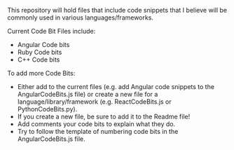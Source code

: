 This repository will hold files that include code snippets that I believe will be commonly used in various languages/frameworks. 

Current Code Bit Files include:
- Angular Code bits
- Ruby Code bits
- C++ Code bits

To add more Code Bits:
- Either add to the current files (e.g. add Angular code snippets to the AngularCodeBits.js file) or create a new file for a language/library/framework (e.g. ReactCodeBits.js or PythonCodeBits.py).
- If you create a new file, be sure to add it to the Readme file!
- Add comments your code bits to explain what they do.
- Try to follow the template of numbering code bits in the AngularCodeBits.js file.